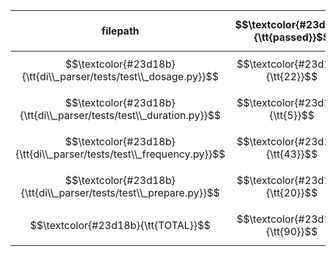|             filepath              | $$\textcolor{#23d18b}{\tt{passed}}$$ | SUBTOTAL |
| --------------------------------- | --------------------------------: | -------: |
| $$\textcolor{#23d18b}{\tt{di\\_parser/tests/test\\_dosage.py}}$$ |  $$\textcolor{#23d18b}{\tt{22}}$$ | $$\textcolor{#23d18b}{\tt{22}}$$ |
| $$\textcolor{#23d18b}{\tt{di\\_parser/tests/test\\_duration.py}}$$ |   $$\textcolor{#23d18b}{\tt{5}}$$ | $$\textcolor{#23d18b}{\tt{5}}$$ |
| $$\textcolor{#23d18b}{\tt{di\\_parser/tests/test\\_frequency.py}}$$ |  $$\textcolor{#23d18b}{\tt{43}}$$ | $$\textcolor{#23d18b}{\tt{43}}$$ |
| $$\textcolor{#23d18b}{\tt{di\\_parser/tests/test\\_prepare.py}}$$ |  $$\textcolor{#23d18b}{\tt{20}}$$ | $$\textcolor{#23d18b}{\tt{20}}$$ |
| $$\textcolor{#23d18b}{\tt{TOTAL}}$$ |  $$\textcolor{#23d18b}{\tt{90}}$$ | $$\textcolor{#23d18b}{\tt{90}}$$ |
